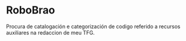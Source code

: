 # RoboBrao
Procura de catalogación e categorización de codigo referido a recursos auxiliares na redaccion de meu TFG.
